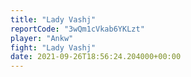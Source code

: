 ```yaml
---
title: "Lady Vashj"
reportCode: "3wQm1cVkab6YKLzt"
player: "Ankw"
fight: "Lady Vashj"
date: 2021-09-26T18:56:24.204000+00:00
---
```


